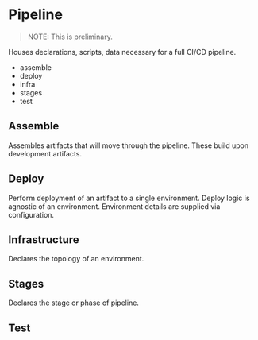 
# Pipeline

> NOTE:
> This is preliminary.
>



Houses declarations, scripts, data necessary for a full CI/CD pipeline.

- assemble
- deploy
- infra
- stages
- test


## Assemble

Assembles artifacts that will move through the pipeline.
These build upon development artifacts.

## Deploy

Perform deployment of an artifact to a single environment.
Deploy logic is agnostic of an environment.
Environment details are supplied via configuration.

## Infrastructure

Declares the topology of an environment.

## Stages

Declares the stage or phase of pipeline.

## Test

